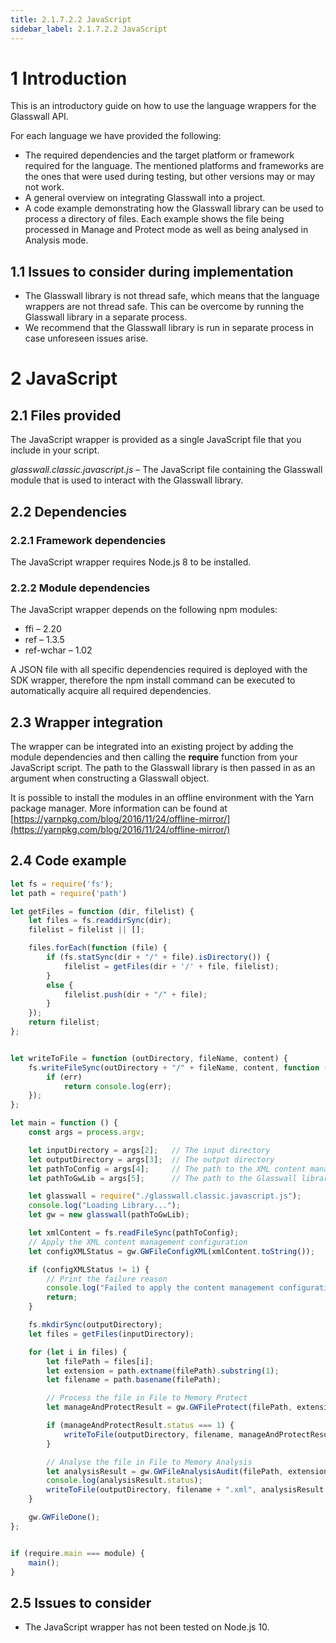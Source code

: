```yaml
---
title: 2.1.7.2.2 JavaScript 
sidebar_label: 2.1.7.2.2 JavaScript 
---
```


# 1 Introduction

This is an introductory guide on how to use the language wrappers for the Glasswall API.

For each language we have provided the following:

- The required dependencies and the target platform or framework required for the language. The mentioned platforms and frameworks are the ones that were used during testing, but other versions may or may not work.
- A general overview on integrating Glasswall into a project.
- A code example demonstrating how the Glasswall library can be used to process a directory of files. Each example shows the file being processed in Manage and Protect mode as well as being analysed in Analysis mode.


## 1.1 Issues to consider during implementation

- The Glasswall library is not thread safe, which means that the language wrappers are not thread safe. This can be overcome by running the Glasswall library in a separate process.
- We recommend that the Glasswall library is run in separate process in case unforeseen issues arise.


# 2 JavaScript


## 2.1 Files provided

The JavaScript wrapper is provided as a single JavaScript file that you include in your script.

_glasswall.classic.javascript.js_ – The JavaScript file containing the Glasswall module that is used to interact with the Glasswall library.


## 2.2 Dependencies


### 2.2.1 Framework dependencies

The JavaScript wrapper requires Node.js 8 to be installed.


### 2.2.2 Module dependencies

The JavaScript wrapper depends on the following npm modules:

- ffi – 2.20
- ref – 1.3.5
- ref-wchar – 1.02

A JSON file with all specific dependencies required is deployed with the SDK wrapper, therefore the npm install command can be executed to automatically acquire all required dependencies.


## 2.3 Wrapper integration

The wrapper can be integrated into an existing project by adding the module dependencies and then calling the **require** function from your JavaScript script. The path to the Glasswall library is then passed in as an argument when constructing a Glasswall object.

It is possible to install the modules in an offline environment with the Yarn package manager. More information can be found at [https://yarnpkg.com/blog/2016/11/24/offline-mirror/](https://yarnpkg.com/blog/2016/11/24/offline-mirror/)


## 2.4 Code example

```javascript
let fs = require('fs');
let path = require('path')

let getFiles = function (dir, filelist) {
    let files = fs.readdirSync(dir);
    filelist = filelist || [];

    files.forEach(function (file) {
        if (fs.statSync(dir + "/" + file).isDirectory()) {
            filelist = getFiles(dir + '/' + file, filelist);
        }
        else {
            filelist.push(dir + "/" + file);
        }
    });
    return filelist;
};


let writeToFile = function (outDirectory, fileName, content) {
    fs.writeFileSync(outDirectory + "/" + fileName, content, function (err) {
        if (err)
            return console.log(err);
    });
};

let main = function () {
    const args = process.argv;

    let inputDirectory = args[2];   // The input directory
    let outputDirectory = args[3];  // The output directory
    let pathToConfig = args[4];     // The path to the XML content management configuration
    let pathToGwLib = args[5];      // The path to the Glasswall library

    let glasswall = require("./glasswall.classic.javascript.js");
    console.log("Loading Library...");
    let gw = new glasswall(pathToGwLib);

    let xmlContent = fs.readFileSync(pathToConfig);
    // Apply the XML content management configuration
    let configXMLStatus = gw.GWFileConfigXML(xmlContent.toString());

    if (configXMLStatus != 1) {
        // Print the failure reason
        console.log("Failed to apply the content management configuration for the following reason: " + gw.GWFileErrorMsg());
        return;
    }

    fs.mkdirSync(outputDirectory);
    let files = getFiles(inputDirectory);

    for (let i in files) {
        let filePath = files[i];
        let extension = path.extname(filePath).substring(1);
        let filename = path.basename(filePath);

        // Process the file in File to Memory Protect
        let manageAndProtectResult = gw.GWFileProtect(filePath, extension);

        if (manageAndProtectResult.status === 1) {
            writeToFile(outputDirectory, filename, manageAndProtectResult.fileBuffer);
        }

        // Analyse the file in File to Memory Analysis
        let analysisResult = gw.GWFileAnalysisAudit(filePath, extension);
        console.log(analysisResult.status);
        writeToFile(outputDirectory, filename + ".xml", analysisResult.xmlReport);
    }

    gw.GWFileDone();
};


if (require.main === module) {
    main();
}


```

## 2.5 Issues to consider

- The JavaScript wrapper has not been tested on Node.js 10.
